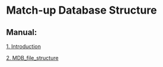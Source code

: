 # **Match-up Database Structure**

## **Manual:**
[1. Introduction](manual/Introduction.md)

[2. MDB_file_structure](manual/MDB_file_structure.md) 